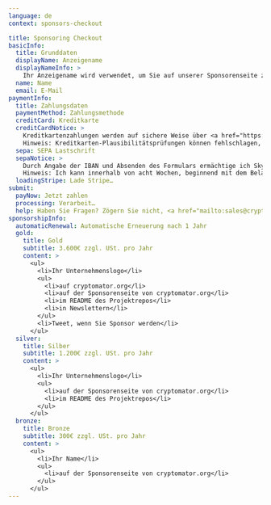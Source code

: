 ```yaml
---
language: de
context: sponsors-checkout

title: Sponsoring Checkout
basicInfo:
  title: Grunddaten
  displayName: Anzeigename
  displayNameInfo: >
    Ihr Anzeigename wird verwendet, um Sie auf unserer Sponsorenseite zu listen (und abhängig vom Sponsoring an weiteren Orten). Üblicherweise ist dieser Ihr Unternehmensname oder Ihr eigener Name.
  name: Name
  email: E-Mail
paymentInfo:
  title: Zahlungsdaten
  paymentMethod: Zahlungsmethode
  creditCard: Kreditkarte
  creditCardNotice: >
    Kreditkartenzahlungen werden auf sichere Weise über <a href="https://stripe.com" target="_blank">Stripe</a> bearbeitet. Dabei sind weder Ihre Kartennummer noch der CVC durch uns einsehbar. In Ihrer Abrechnung wird <a href="https://support.stripe.com/questions/i-have-a-charge-on-my-card-from-stripe-but-i-m-not-a-stripe-user" target="_blank">eine Buchung von Stripe</a> enthalten sein.<br>
    Hinweis: Kreditkarten-Plausibilitätsprüfungen können fehlschlagen, wenn Sie Anonymisierungsdienste wie Proxies oder Tor nutzen.
  sepa: SEPA Lastschrift
  sepaNotice: >
    Durch Angabe der IBAN und Absenden des Formulars ermächtige ich Skymatic UG und <a href="https://stripe.com" target="_blank">Stripe</a>, unseren Zahlungsdienstleister, Zahlungen von meinem Konto mittels Lastschrift einzuziehen. Zugleich weise ich mein Kreditinstitut an, die von Skymatic UG und Stripe auf mein Konto gezogenen Lastschriften einzulösen.<br>
    Hinweis: Ich kann innerhalb von acht Wochen, beginnend mit dem Belastungsdatum, die Erstattung des belasteten Betrages verlangen. Es gelten dabei die mit meinem Kreditinstitut vereinbarten Bedingungen.
  loadingStripe: Lade Stripe…
submit:
  payNow: Jetzt zahlen
  processing: Verarbeit…
  help: Haben Sie Fragen? Zögern Sie nicht, <a href="mailto:sales@cryptomator.org">uns zu kontaktieren</a>.
sponsorshipInfo:
  automaticRenewal: Automatische Erneuerung nach 1 Jahr
  gold:
    title: Gold
    subtitle: 3.600€ zzgl. USt. pro Jahr
    content: >
      <ul>
        <li>Ihr Unternehmenslogo</li>
        <ul>
          <li>auf cryptomator.org</li>
          <li>auf der Sponsorenseite von cryptomator.org</li>
          <li>im README des Projektrepos</li>
          <li>in Newslettern</li>
        </ul>
        <li>Tweet, wenn Sie Sponsor werden</li>
      </ul>
  silver:
    title: Silber
    subtitle: 1.200€ zzgl. USt. pro Jahr
    content: >
      <ul>
        <li>Ihr Unternehmenslogo</li>
        <ul>
          <li>auf der Sponsorenseite von cryptomator.org</li>
          <li>im README des Projektrepos</li>
        </ul>
      </ul>
  bronze:
    title: Bronze
    subtitle: 300€ zzgl. USt. pro Jahr
    content: >
      <ul>
        <li>Ihr Name</li>
        <ul>
          <li>auf der Sponsorenseite von cryptomator.org</li>
        </ul>
      </ul>
---
```

